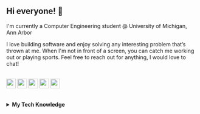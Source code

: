 ## Hi everyone! 👋

I'm currently a Computer Engineering student @ University of Michigan, Ann Arbor
<p></p>
I love building software and enjoy solving any interesting problem that’s thrown at me. When I'm not in front of a screen, you can catch me working out or playing sports. Feel free to reach out for anything, I would love to chat!


<p>
<br/>
<a target="_blank" href="https://www.linkedin.com/in/dev-moolagani/"><img src="https://img.shields.io/badge/linkedin-%230077B5.svg?&style=for-the-badge&logo=linkedin&logoColor=white" height=25></a> 
<a target="_blank" href="https://dev.to/srmoola"><img src="https://img.shields.io/badge/dev.to-%231DA1F2.svg?&style=for-the-badge&logo=dev.to&logoColor=white&color=black" height=25></a> 
<a target="_blank" href="https://www.youtube.com/@satyadevmoolagani/featured"><img src="https://img.shields.io/badge/YouTube-%23E4405F.svg?&style=for-the-badge&logo=youtube&logoColor=white&color=red" height=25></a> 
<a target="_blank" href="https://www.satyadevmoolagani.com/"><img src="https://img.shields.io/badge/My%20Website-%23E4405F.svg?&style=for-the-badge&logo=home&logoColor=black&color=gray" height=25></a> 
<a target="_blank" href="mailto:smoolagani.dev@gmail.com"><img src="https://img.shields.io/badge/Email-%23E4405F.svg?&style=for-the-badge&logo=gmail&logoColor=white&color=darkorange" height=25></a> 
</p>

</br>

<details>
  <summary><b>My Tech Knowledge</b></summary>
  
### Languages

![JavaScript](https://img.shields.io/badge/JAVASCRIPT-323330.svg?&style=flat&logo=javascript&logoColor=%23F7DF1E)&nbsp;
![TypeScript](https://img.shields.io/badge/TYPESCRIPT-%23007ACC.svg?&style=flat&logo=typescript&logoColor=white)&nbsp;
![Python](https://img.shields.io/badge/PYTHON-3776AB.svg?&style=flat&logo=python&logoColor=white)&nbsp;
![Cpp](https://img.shields.io/badge/C++-00599C.svg?&style=flat&logo=c%2B%2B&logoColor=white)&nbsp;
![Java](https://img.shields.io/badge/JAVA-007396.svg?&style=flat&logo=java&logoColor=white)&nbsp;
![HTML5](https://img.shields.io/badge/HTML5-E34F26.svg?&style=flat&logo=html5&logoColor=white)&nbsp;
![CSS3](https://img.shields.io/badge/CSS3-%231572B6.svg?&style=flat&logo=css3&logoColor=white)&nbsp;

### Frameworks

![NodeJS](https://img.shields.io/badge/Node.js-339933.svg?&style=flat&logo=node.js&logoColor=white)&nbsp;
![ExpressJS](https://img.shields.io/badge/Express.js-339933.svg?&style=flat&logo=express&logoColor=white&color=yellow)&nbsp;
![ReactJS](https://img.shields.io/badge/React.js-339933.svg?&style=flat&logo=react&logoColor=white&color=blue)&nbsp;
![NextJS](https://img.shields.io/badge/Next.js-339933.svg?&style=flat&logo=Next.js&logoColor=white&color=black)&nbsp;
![Astro](https://img.shields.io/badge/Astro-339933.svg?&style=flat&logo=Astro&logoColor=white&color=red)&nbsp;

### Databases + Cloud

![Postgres](https://img.shields.io/badge/POSTGRES-%23316192.svg?&style=flat&logo=postgresql&logoColor=white)
![MySQL](https://img.shields.io/badge/MySQL-4479A1.svg?&style=flat&logo=MySQL&logoColor=white)
![Firebase](https://img.shields.io/badge/FIREBASE-FFCA28.svg?&style=flat&logo=firebase&logoColor=black)&nbsp;
![GCP](https://img.shields.io/badge/GOOGLE%20CLOUD%20PLATAFORM-4285F4.svg?&style=flat&logo=google-cloud&logoColor=white)&nbsp;
![AWS](https://img.shields.io/badge/AMAZON%20AWS-232F3E.svg?&style=flat&logo=amazon-aws&logoColor=white)&nbsp;
![MongoDB](https://img.shields.io/badge/MONGODB-47A248.svg?&style=flat&logo=mongodb&logoColor=white)&nbsp;

### Tools

![Git](https://img.shields.io/badge/GIT-%23F05033.svg?&style=flat&logo=git&logoColor=white)&nbsp;
![GitHub](https://img.shields.io/badge/GITHUB-%23121011.svg?&style=flat&logo=github&logoColor=white)&nbsp;
![Docker](https://img.shields.io/badge/DOCKER-2496ED.svg?&style=flat&logo=docker&logoColor=white)&nbsp;
![VSCode](https://img.shields.io/badge/VSCODE-007ACC.svg?&style=flat&logo=visual-studio-code)&nbsp;
![Eclipse](https://img.shields.io/badge/ECLIPSE-2C2255.svg?&style=flat&logo=eclipse)&nbsp;
![IntelliJ](https://img.shields.io/badge/INTELLIJ-000000.svg?&style=flat&logo=intellij-idea)&nbsp;

### Misc

![REST API](https://img.shields.io/badge/REST-02569B.svg?&style=flat&logo=rest&logoColor=white)&nbsp;
![MVC Architecture](https://img.shields.io/badge/MVC-888888.svg?&style=flat&logoColor=white)&nbsp;
![Arduino](https://img.shields.io/badge/ARDUINO-00979D.svg?&style=flat&logo=arduino&logoColor=white)&nbsp;
![SASS](https://img.shields.io/badge/SASS-CC6699.svg?&style=flat&logo=sass&logoColor=white)&nbsp;
</details>
